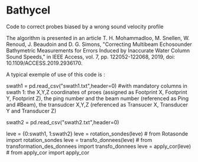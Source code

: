 # Bathycel
Code to correct probes biased by a wrong sound velocity profile

The algorithm is presented in an article T. H. Mohammadloo, M. Snellen, W. Renoud, J. Beaudoin and D. G. Simons, "Correcting Multibeam Echosounder Bathymetric Measurements for Errors Induced by Inaccurate Water Column Sound Speeds," in IEEE Access, vol. 7, pp. 122052-122068, 2019, doi: 10.1109/ACCESS.2019.2936170.

A typical exemple of use of this code is :

swath1 = pd.read_csv("swath1.txt",header=0) #with mandatory columns in swath 1: the X,Y,Z coordinates of proes (assigned as Footprint X, Footprint Y, Footprint Z), the ping number and the beam number (referenced as Ping and #Beam), the transudcer X,Y,Z (referenced as Transucer X, Transducer Y and Transducer Z)

swath2 = pd.read_csv("swath2.txt",header=0)

leve = {0:swath1, 1:swath2} 
leve = rotation_sondes(leve) # from Rotasonde import rotation_sondes
leve = transfo_donnees(leve) # from transformation_des_donnees import transfo_donnees
leve = apply_cor(leve) # from apply_cor import apply_cor
